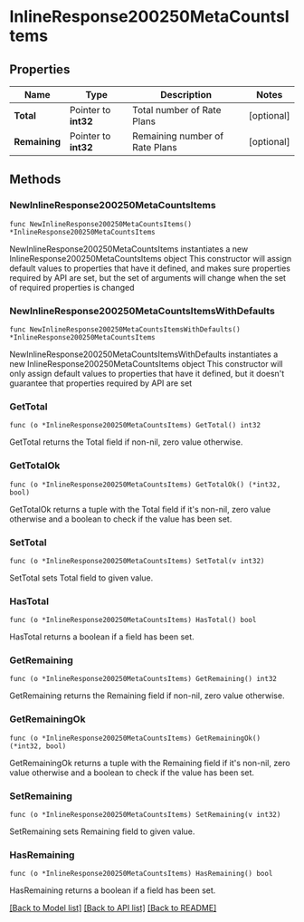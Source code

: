 # InlineResponse200250MetaCountsItems

## Properties

Name | Type | Description | Notes
------------ | ------------- | ------------- | -------------
**Total** | Pointer to **int32** | Total number of Rate Plans | [optional] 
**Remaining** | Pointer to **int32** | Remaining number of Rate Plans | [optional] 

## Methods

### NewInlineResponse200250MetaCountsItems

`func NewInlineResponse200250MetaCountsItems() *InlineResponse200250MetaCountsItems`

NewInlineResponse200250MetaCountsItems instantiates a new InlineResponse200250MetaCountsItems object
This constructor will assign default values to properties that have it defined,
and makes sure properties required by API are set, but the set of arguments
will change when the set of required properties is changed

### NewInlineResponse200250MetaCountsItemsWithDefaults

`func NewInlineResponse200250MetaCountsItemsWithDefaults() *InlineResponse200250MetaCountsItems`

NewInlineResponse200250MetaCountsItemsWithDefaults instantiates a new InlineResponse200250MetaCountsItems object
This constructor will only assign default values to properties that have it defined,
but it doesn't guarantee that properties required by API are set

### GetTotal

`func (o *InlineResponse200250MetaCountsItems) GetTotal() int32`

GetTotal returns the Total field if non-nil, zero value otherwise.

### GetTotalOk

`func (o *InlineResponse200250MetaCountsItems) GetTotalOk() (*int32, bool)`

GetTotalOk returns a tuple with the Total field if it's non-nil, zero value otherwise
and a boolean to check if the value has been set.

### SetTotal

`func (o *InlineResponse200250MetaCountsItems) SetTotal(v int32)`

SetTotal sets Total field to given value.

### HasTotal

`func (o *InlineResponse200250MetaCountsItems) HasTotal() bool`

HasTotal returns a boolean if a field has been set.

### GetRemaining

`func (o *InlineResponse200250MetaCountsItems) GetRemaining() int32`

GetRemaining returns the Remaining field if non-nil, zero value otherwise.

### GetRemainingOk

`func (o *InlineResponse200250MetaCountsItems) GetRemainingOk() (*int32, bool)`

GetRemainingOk returns a tuple with the Remaining field if it's non-nil, zero value otherwise
and a boolean to check if the value has been set.

### SetRemaining

`func (o *InlineResponse200250MetaCountsItems) SetRemaining(v int32)`

SetRemaining sets Remaining field to given value.

### HasRemaining

`func (o *InlineResponse200250MetaCountsItems) HasRemaining() bool`

HasRemaining returns a boolean if a field has been set.


[[Back to Model list]](../README.md#documentation-for-models) [[Back to API list]](../README.md#documentation-for-api-endpoints) [[Back to README]](../README.md)


